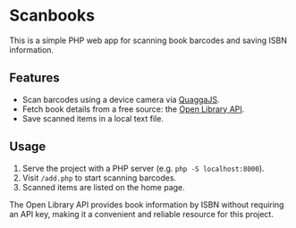 # Scanbooks

This is a simple PHP web app for scanning book barcodes and saving ISBN information.

## Features

- Scan barcodes using a device camera via [QuaggaJS](https://github.com/ericblade/quagga2).
- Fetch book details from a free source: the [Open Library API](https://openlibrary.org/developers/api).
- Save scanned items in a local text file.

## Usage

1. Serve the project with a PHP server (e.g. `php -S localhost:8000`).
2. Visit `/add.php` to start scanning barcodes.
3. Scanned items are listed on the home page.

The Open Library API provides book information by ISBN without requiring an API key, making it a convenient and reliable resource for this project.
